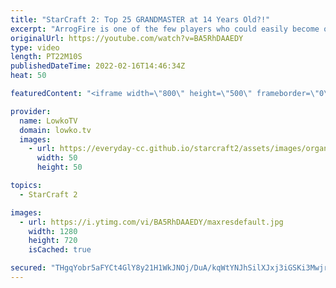 ```yaml
---
title: "StarCraft 2: Top 25 GRANDMASTER at 14 Years Old?!"
excerpt: "ArrogFire is one of the few players who could easily become one of the next great pro gamers in StarCraft 2. In this Protoss versus Protoss he's up against ForJumy.  ForJumy versus Cham: https://youtu.be/7kVoURxrs0c  Support my work on Patreon: https://www.patreon.com/lowkotv Become a YouTube member:"
originalUrl: https://youtube.com/watch?v=BA5RhDAAEDY
type: video
length: PT22M10S
publishedDateTime: 2022-02-16T14:46:34Z
heat: 50

featuredContent: "<iframe width=\"800\" height=\"500\" frameborder=\"0\" src=\"https://www.youtube.com/embed/BA5RhDAAEDY\" allow=\"accelerometer; autoplay; encrypted-media; gyroscope; picture-in-picture\" allowfullscreen></iframe>"

provider:
  name: LowkoTV
  domain: lowko.tv
  images:
    - url: https://everyday-cc.github.io/starcraft2/assets/images/organizations/lowko.tv-50x50.jpg
      width: 50
      height: 50

topics:
  - StarCraft 2

images:
  - url: https://i.ytimg.com/vi/BA5RhDAAEDY/maxresdefault.jpg
    width: 1280
    height: 720
    isCached: true

secured: "THgqYobr5aFYCt4GlY8y21H1WkJNOj/DuA/kqWtYNJhSilXJxj3iGSKi3MwjrQPwBs4SEe7A50GOH2+0dAXGy3nx0uKz/GJB7fX+cF2PxOFQUHrVIy2SQ2hZ2T26GSpEsINNlVhDvEVVeDp+Qn9ALWg6ZrR0bGm8lAxtPbaXlQdGNRmpaWNTcoCKo7s7LrR2qLLATmjgvoud8IKAB9lcGtTB4O5oylB7OjavlR9m6zsLlL2bvjDt7f1PC4fX5rA80m911xHJ0mkT3C7JLK8pRDfVQ6L/Qz5wMCuid7iiqDz8swI6QKabRXgAF311OEI17hLLKuHzDDTunxDSd+ViZW2zJcZM1ktNEp3lzTJlB+ljtFAsndwlF8F9jBzQ9ed7T/w5hDmC1tqiB3X96ONU/0QopbRYepvNtBIYNDAPUic=;M+8aN7Bw2nP9udIEmKNF0g=="
---
```


